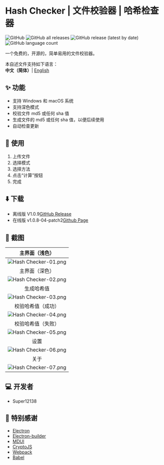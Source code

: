 # Hash Checker | 文件校验器 | 哈希检查器
![GitHub](https://img.shields.io/github/license/Super12138/Hash-Checker?style=flat-square)
![GitHub all releases](https://img.shields.io/github/downloads/Super12138/Hash-Checker/total?style=flat-square)
![GitHub release (latest by date)](https://img.shields.io/github/v/release/Super12138/Hash-Checker?style=flat-square)
![GitHub language count](https://img.shields.io/github/languages/count/Super12138/Hash-Checker?style=flat-square)

一个免费的，开源的，简单易用的文件校验器。

本自述文件支持如下语言：
<br>
<strong>中文（简体）</strong>| [English](README_EN.md)

## ✨ 功能
- 支持 Windows 和 macOS 系统
- 支持深色模式
- 校验文件 md5 或任何 sha 值
- 生成文件的 md5 或任何 sha 值，以便后续使用
- 自动检查更新

## 📒 使用
1. 上传文件
2. 选择模式
3. 选择方法
4. 点击“计算”按钮
5. 完成

## ⬇️ 下载
- 离线版 V1.0.9[GitHub Release](https://github.com/Super12138/Hash-Checker/releases) 
- 在线版 v1.0.8-04-patch2[Github Page](https://super12138.github.io/Hash-Checker/)
## 📸 截图

|             主界面（浅色）          |
| :----------------------------------------------------------: |
|   ![Hash Checker-01.png](https://s2.loli.net/2023/06/30/qoWMl7spyhOGuCt.png) |
|             主界面（深色）          |
|   ![Hash Checker-02.png](https://s2.loli.net/2023/06/30/nXaENxWC6q8riAS.png) |
|             生成哈希值              |
|   ![Hash Checker-03.png](https://s2.loli.net/2023/06/30/FskYWonwH4eEQ1q.png) |
|             校验哈希值（成功）       |
|   ![Hash Checker-04.png](https://s2.loli.net/2023/06/30/a7iQfP93bLn1EuI.png) |
|             校验哈希值（失败）       |
|   ![Hash Checker-05.png](https://s2.loli.net/2023/06/30/aSPDYW6dyocktl8.png) |
|             设置                    |
|   ![Hash Checker-06.png](https://s2.loli.net/2023/06/30/IuAUpx5Zl12nfc6.png) |
|             关于                    |
|   ![Hash Checker-07.png](https://s2.loli.net/2023/06/30/KhWM5aHDVBt6T4r.png) |

## 💻 开发者
- Super12138

## 🚀 特别感谢
 - [Electron](https://www.electronjs.org/)
 - [Electron-builder](https://www.electron.build/)
 - [MDUI](https://github.com/zdhxiong/mdui)
 - [CryptoJS](https://github.com/brix/crypto-js)
 - [Webpack](https://webpackjs.org/)
 - [Babel](https://babel.dev/)